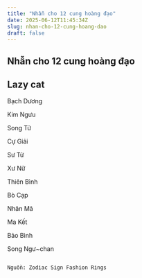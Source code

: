 ```yaml
---
title: "Nhẫn cho 12 cung hoàng đạo"
date: 2025-06-12T11:45:34Z
slug: nhan-cho-12-cung-hoang-dao
draft: false
---
```


## Nhẫn cho 12 cung hoàng đạo

## Lazy cat

Bạch Dương
 

Kim Ngưu
 

Song Tử
 

Cự Giải
 

Sư Tử
 

Xư Nữ
 

Thiên Bình
 

Bò Cạp
 

Nhân Mã
 

Ma Kết
 

Bảo Bình
 

Song Ngư~chan
                        
                                                                                                         Nguồn: Zodiac Sign Fashion Rings